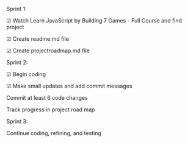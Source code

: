 Sprint 1:

☑ Watch Learn JavaScript by Building 7 Games - Full Course and find project

☑ Create readme.md file

☑ Create projectroadmap.md file

Sprint 2:

☑ Begin coding

☑ Make small updates and add commit messages

Commit at least 6 code changes

Track progress in project road map

Sprint 3:

Continue coding, refining, and testing
